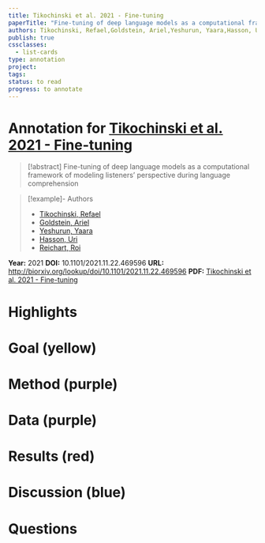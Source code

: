 ```yaml
---
title: Tikochinski et al. 2021 - Fine-tuning
paperTitle: "Fine-tuning of deep language models as a computational framework of modeling listeners’ perspective during language comprehension"
authors: Tikochinski, Refael,Goldstein, Ariel,Yeshurun, Yaara,Hasson, Uri,Reichart, Roi
publish: true
cssclasses:
  - list-cards
type: annotation
project:
tags:
status: to read
progress: to annotate
---
```

# Annotation for [Tikochinski et al. 2021 - Fine-tuning](Papers/References/Tikochinski%20et%20al.%202021%20-%20Fine-tuning)

> [!abstract] Fine-tuning of deep language models as a computational framework of modeling listeners’ perspective during language comprehension

> [!example]- Authors
> - [Tikochinski, Refael](Tikochinski%2C%20Refael)
> - [Goldstein, Ariel](Goldstein%2C%20Ariel)
> - [Yeshurun, Yaara](Yeshurun%2C%20Yaara)
> - [Hasson, Uri](Hasson%2C%20Uri)
> - [Reichart, Roi](Reichart%2C%20Roi)

**Year:** 2021
**DOI:** 10.1101/2021.11.22.469596
**URL:** http://biorxiv.org/lookup/doi/10.1101/2021.11.22.469596
**PDF:** [Tikochinski et al. 2021 - Fine-tuning](Papers/PDFs/Tikochinski%20et%20al.%202021%20-%20Fine-tuning%20of%20deep%20language%20models%20as%20a%20computational%20framework%20of%20modeling%20listeners%E2%80%99%20perspective%20during%20language%20comprehension.pdf)

# Highlights


# Goal (yellow)


# Method (purple)


# Data (purple)


# Results (red)


# Discussion (blue)


# Questions

